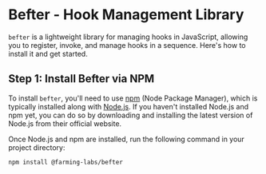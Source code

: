 
# Befter - Hook Management Library

`befter` is a lightweight library for managing hooks in JavaScript, allowing you to register, invoke, and manage hooks in a sequence. Here's how to install it and get started.

## Step 1: Install Befter via NPM

To install `befter`, you'll need to use [npm](https://www.npmjs.com/) (Node Package Manager), which is typically installed along with [Node.js](https://nodejs.org/). If you haven't installed Node.js and npm yet, you can do so by downloading and installing the latest version of Node.js from their official website.

Once Node.js and npm are installed, run the following command in your project directory:

```bash
npm install @farming-labs/befter
```
